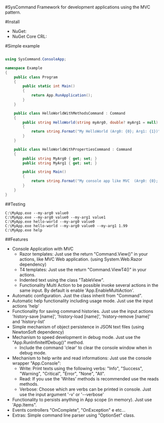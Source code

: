 #SysCommand
Framework for development applications using the MVC pattern.

#Install

* NuGet: 
* NuGet Core CRL: 

#Simple example

```csharp

using SysCommand.ConsoleApp;

namespace Example
{
    public class Program
    {
        public static int Main()
        {
            return App.RunApplication();
        }
    }

    public class HelloWorldWithMethodsCommand : Command
    {
        public string HelloWorld(string myArg0, double? myArg1 = null)
        {
            return string.Format("My HelloWorld (Arg0: {0}; Arg1: {1})", myArg0, myArg1);
        }
    }

    public class HelloWorldWithPropertiesCommand : Command
    {
        public string MyArg0 { get; set; }
        public string MyArg1 { get; set; }

        public string Main()
        {
            return string.Format("My console app like MVC  (Arg0: {0}; Arg1: {1})", MyArg0, MyArg1);
        }
    }
}

```

##Testing

```
C:\MyApp.exe --my-arg0 value0
C:\MyApp.exe --my-arg0 value0 --my-arg1 value1
C:\MyApp.exe hello-world --my-arg0 value0
C:\MyApp.exe hello-world --my-arg0 value0 --my-arg1 1.99
C:\MyApp.exe help
```

##Features

  * Console Application with MVC
    * Razor templates: Just use the return "Command.View()" in your actions, like MVC Web application. (using System.Web.Razor dependency)
    * T4 templates: Just use the return "Command.ViewT4()" in your actions.
    * Indented text using the class "TableView".
    * Functionality Multi Action to be possible invoke several actions in the same input. By default is enable 'App.EnableMultiAction'.
  * Automatic configuration. Just the class inherit from "Command".
  * Automatic help functionality including usage mode. Just use the input actions 'help'
  * Functionality for saving command histories. Just use the input actions 'history-save [name]', 'history-load [name]', 'history-remove [name]' and 'history-list'
  * Simple mechanism of object persistence in JSON text files (using NewtonSoft dependency)
  * Mechanism to speed development in debug mode. Just use the "App.RunInfiniteIfDebug()" method.
    * Include the command 'clear' to clear the console window when in debug mode.
  * Mechanism to help write and read informations: Just use the console wrapper "App.Console":
    * Write: Print texts using the following verbs: "Info", "Success", "Warning", "Critical", "Error", "None", "All".
    * Read: If you use the 'Writes' methods is recommended use the reads methods.
    * Verbose: Choose which are verbs can be printed in console. Just use the input argument '-v' or '--verbose'
  * Functionality to persists anything in App scope (in memory). Just use 'App.Items".
  * Events controllers "OnComplete", "OnException" e etc...
  * Extras: Simple command line parser using "OptionSet" class.
